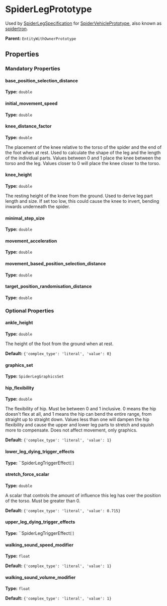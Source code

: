 # SpiderLegPrototype

Used by [SpiderLegSpecification](prototype:SpiderLegSpecification) for [SpiderVehiclePrototype](prototype:SpiderVehiclePrototype), also known as [spidertron](https://wiki.factorio.com/Spidertron).

**Parent:** `EntityWithOwnerPrototype`

## Properties

### Mandatory Properties

#### base_position_selection_distance

**Type:** `double`



#### initial_movement_speed

**Type:** `double`



#### knee_distance_factor

**Type:** `double`

The placement of the knee relative to the torso of the spider and the end of the foot when at rest. Used to calculate the shape of the leg and the length of the individual parts. Values between 0 and 1 place the knee between the torso and the leg. Values closer to 0 will place the knee closer to the torso.

#### knee_height

**Type:** `double`

The resting height of the knee from the ground. Used to derive leg part length and size. If set too low, this could cause the knee to invert, bending inwards underneath the spider.

#### minimal_step_size

**Type:** `double`



#### movement_acceleration

**Type:** `double`



#### movement_based_position_selection_distance

**Type:** `double`



#### target_position_randomisation_distance

**Type:** `double`



### Optional Properties

#### ankle_height

**Type:** `double`

The height of the foot from the ground when at rest.

**Default:** `{'complex_type': 'literal', 'value': 0}`

#### graphics_set

**Type:** `SpiderLegGraphicsSet`



#### hip_flexibility

**Type:** `double`

The flexibility of hip. Must be between 0 and 1 inclusive. 0 means the hip doesn't flex at all, and 1 means the hip can bend the entire range, from straight up to straight down. Values less than one will dampen the hip flexibility and cause the upper and lower leg parts to stretch and squish more to compensate. Does not affect movement, only graphics.

**Default:** `{'complex_type': 'literal', 'value': 1}`

#### lower_leg_dying_trigger_effects

**Type:** ``SpiderLegTriggerEffect`[]`



#### stretch_force_scalar

**Type:** `double`

A scalar that controls the amount of influence this leg has over the position of the torso. Must be greater than 0.

**Default:** `{'complex_type': 'literal', 'value': 0.715}`

#### upper_leg_dying_trigger_effects

**Type:** ``SpiderLegTriggerEffect`[]`



#### walking_sound_speed_modifier

**Type:** `float`



**Default:** `{'complex_type': 'literal', 'value': 1}`

#### walking_sound_volume_modifier

**Type:** `float`



**Default:** `{'complex_type': 'literal', 'value': 1}`

